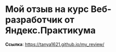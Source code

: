 # Мой отзыв на курс Веб-разработчик от Яндекс.Практикума
 
**Ссылка**: https://tanya1621.github.io/my_review/
